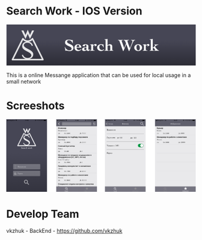 # Search Work - IOS Version
![alt text](logoGit//Artboard@3x.png)


 This is a online Messange application that can be used for local usage in a small network
 # Screeshots
![alt text](LogoGit//Group.png)


# Develop Team
vkzhuk - BackEnd - https://github.com/vkzhuk

